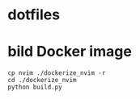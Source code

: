 # dotfiles

# bild Docker image

```
cp nvim ./dockerize_nvim -r
cd ./dockerize_nvim
python build.py
```
